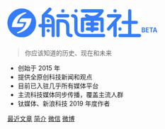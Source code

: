 # <img src="/assets/img/logo-horizontal-blue.svg" alt="航通社 lishuhang.me" width="60%"/><sup style="font-size: 0.5em; color:#347CF8; line-height:2em;">BETA</sup>


> 你应该知道的历史、现在和未来

- 创始于 2015 年
- 提供全原创科技新闻和观点
- 目前已入驻几乎所有媒体平台
- 主流科技媒体同步传播，覆盖主流人群
- 钛媒体、新浪科技 2019 年度作者

[最近文章](/2020/index)
[简介](index)
[微信](https://mp.weixin.qq.com/mp/qrcode?scene=10000004&__biz=MjM5Mjg1ODIxMQ==&mid=503174856&idx=1&sn=f97dadc8b1ca7cd2344fa2f3e331e8e2)
[微博](https://weibo.com/lifeissohappy)